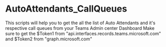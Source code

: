 # AutoAttendants_CallQueues
This scripts will help you to get the all the list of Auto Attendants and it's respective call queues from your Teams Admin center Dashboard Make sure to get the $Token1 from "api.interfaces.records.teams.microsoft.com" and $Token2 from "graph.microsoft.com"
